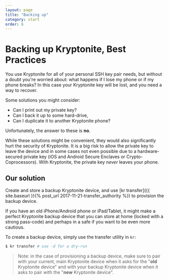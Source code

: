 ```yaml
---
layout: page
title: "Backing up"
category: start
order: 6
---
```


# Backing up Kryptonite, Best Practices
You use Kryptonite for all of your personal SSH key pair needs, but without a doubt you're worried about: what happens if I lose my phone or if my phone breaks? In this case your Kryptonite key will be lost, and you need a way to recover.

Some solutions you might consider:
- Can I print out my private key?
- Can I back it up to some hard-drive, 
- Can I duplicate it to another Kryptonite phone?

Unfortunately, the answer to these is **no**.

While these solutions might be convenient, they would also significantly hurt the security of Kryptonite. It is a big risk to allow the private key to leave the device and in some cases not even possible due to a hardware-secured private key (iOS and Android Secure Enclaves or Crypto-Coprocessors). With Kryptonite, the private key *never* leaves your phone.

## Our solution
Create and store a backup Kryptonite device, and use [kr transfer]({{ site.baseurl }}{% post_url 2017-11-21-transfer_authority %}) to provision the backup device.

If you have an old iPhone/Android phone or iPad/Tablet, it might make a perfect Kryptonite backup device that you can store at home (locked with a strong pass-code) and perhaps in a safe if you want to be even more cautious.

To create a backup device, simply use the transfer utility in `kr`:

```bash
$ kr transfer # use -d for a dry-run
```

> Note: in the case of provisioning a backup device, make sure to pair with your current, main Kryptonite device when it asks for the "**old** Kryptonite device" and with your backup Kryptonite device when it asks to pair with the "**new** Kryptonite device".
